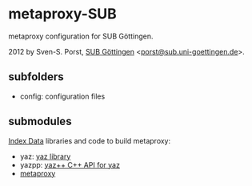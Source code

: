 # metaproxy-SUB
metaproxy configuration for SUB Göttingen.

2012 by Sven-S. Porst, [SUB Göttingen](http://www.sub.uni-goettingen.de/) <[porst@sub.uni-goettingen.de](porst@sub.uni-goettingen.de)>.


## subfolders
* config: configuration files

## submodules
[Index Data](http://www.indexdata.com/) libraries and code to build metaproxy:
* yaz: [yaz library](http://www.indexdata.com/yaz)
* yazpp: [yaz++ C++ API for yaz](http://www.indexdata.com/yazpp)
* [metaproxy](http://www.indexdata.com/metaproxy)
